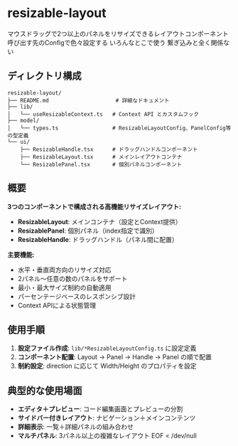 # resizable-layout

マウスドラッグで2つ以上のパネルをリサイズできるレイアウトコンポーネント
呼び出す先のConfigで色々設定する
いろんなとこで使う
繋ぎ込みと全く関係ない


## ディレクトリ構成

```
resizable-layout/
├── README.md                     # 詳細なドキュメント
├── lib/
│   └── useResizableContext.ts   # Context API とカスタムフック
├── model/
│   └── types.ts                 # ResizableLayoutConfig、PanelConfig等の型定義
└── ui/
    ├── ResizableHandle.tsx      # ドラッグハンドルコンポーネント
    ├── ResizableLayout.tsx      # メインレイアウトコンテナ
    └── ResizablePanel.tsx       # 個別パネルコンポーネント
```

## 概要

**3つのコンポーネントで構成される高機能リサイズレイアウト:**
- **ResizableLayout**: メインコンテナ（設定とContext提供）
- **ResizablePanel**: 個別パネル（index指定で識別）
- **ResizableHandle**: ドラッグハンドル（パネル間に配置）

**主要機能:**
- 水平・垂直両方向のリサイズ対応
- 2パネル〜任意の数のパネルをサポート
- 最小・最大サイズ制約の自動適用
- パーセンテージベースのレスポンシブ設計
- Context APIによる状態管理

## 使用手順

1. **設定ファイル作成**: `lib/*ResizableLayoutConfig.ts` に設定定義
2. **コンポーネント配置**: Layout → Panel → Handle → Panel の順で配置
3. **制約設定**: direction に応じて Width/Height のプロパティを設定

## 典型的な使用場面

- **エディタ＋プレビュー**: コード編集画面とプレビューの分割
- **サイドバー付きレイアウト**: ナビゲーション＋メインコンテンツ
- **詳細表示**: 一覧＋詳細パネルの組み合わせ
- **マルチパネル**: 3パネル以上の複雑なレイアウト
EOF < /dev/null